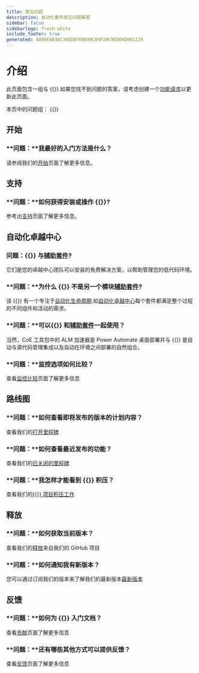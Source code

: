```yaml
---
title: 常见问题
description: 自动化套件常见问题解答
sidebar: false
sidebarlogo: fresh-white
include_footer: true
generated: 4A9EE4B3AC308DB76B690C04F20C9ED04D001229
---
```


# 介绍

此页面包含一组与 {{<product-name>}}.如果您找不到问题的答案，请考虑创建一个[功能请求](https://github.com/microsoft/powercat-automation-kit/issues/new/choose)以更新此页面。

本页中的问题组：
{{<toc>}}

## 开始

### **问题：**我最好的入门方法是什么？

请参阅我们的[开始](/zh-hans/get-started)页面了解更多信息。

## 支持

### **问题：**如何获得安装或操作 {{<product-name>}}?

参考出[支持](/zh-hans/support)页面了解更多信息。

## 自动化卓越中心

### **问题：**{{<product-name>}} 与[辅助套件](https://learn.microsoft.com/power-platform/guidance/coe/starter-kit)?

它们是您的卓越中心团队可以安装的免费解决方案，以帮助管理您的低代码环境。

### **问题：**为什么 {{<product-name>}} 不是另一个模块[辅助套件](https://learn.microsoft.com/power-platform/guidance/coe/starter-kit)?

该 {{<product-name>}} 有一个专注于[自动化生命周期](https://learn.microsoft.com/power-automate/guidance/automation-kit/overview/automation-coe-strategy#automation-lifecycle).如[自动化卓越中心](https://learn.microsoft.com/power-automate/guidance/automation-kit/overview/automation-coe-strategy#automation-center-of-excellence)每个套件都满足整个过程的不同组件和活动的需求。

### **问题：**可以{{<product-name>}} 和[辅助套件](https://learn.microsoft.com/power-platform/guidance/coe/starter-kit)一起使用？

当然，CoE 工具包中的 ALM 加速器是 Power Automate 桌面部署并与 {{<product-name>}} 是自动与源代码管理集成以及自动在环境之间部署的自然组合。

### **问题：**监控选项如何比较？

查看[监控比较](/zh-hans/monitoring-compare)页面了解更多信息

## 路线图

### **问题：**如何查看即将发布的版本的计划内容？

查看我们的[打开里程碑](https://github.com/microsoft/powercat-automation-kit/milestones?state=open)

### **问题：**如何查看最近发布的功能？

查看我们的[已关闭的里程碑](https://github.com/microsoft/powercat-automation-kit/milestones?state=closed)

### **问题：**我怎样才能看到 {{<product-name>}} 积压？

查看我们的[{{<product-name>}} 项目积压工作](https://aka.ms/ak4pp/backlog)

## 释放

### **问题：**如何获取当前版本？

查看我们的[释放](https://github.com/microsoft/powercat-automation-kit/releases)来自我们的 GitHub 项目

### **问题：**如何通知我有新版本？

您可以通过订阅我们的版本来了解我们的最新版本[最新版本](https://github.com/microsoft/powercat-automation-kit#latest-release)

## 反馈

### **问题：**如何为 {{<product-name>}} 入门文档？

查看[贡献](/zh-hans/contribution)页面了解更多信息

### **问题：**还有哪些其他方式可以提供反馈？

查看[反馈](/zh-hans/contribution/feedback)页面了解更多信息
